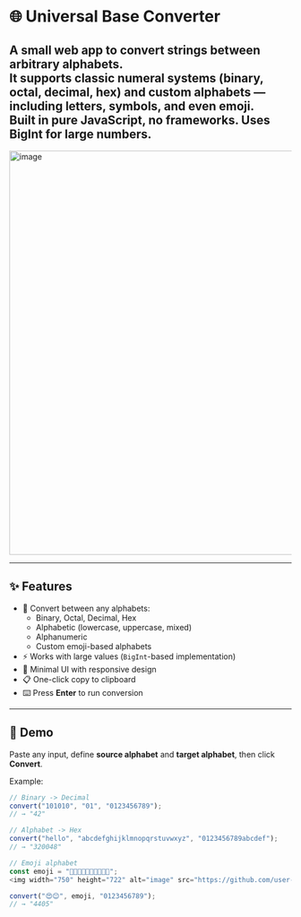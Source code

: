 # 🌐 Universal Base Converter

A small web app to convert strings between **arbitrary alphabets**.  
It supports classic numeral systems (binary, octal, decimal, hex) and custom alphabets — including **letters, symbols, and even emoji**.  
Built in pure JavaScript, no frameworks. Uses **BigInt** for large numbers.
---

<img width="750" height="722" alt="image" src="https://github.com/user-attachments/assets/b2052793-2ffa-4609-ae0d-3c18d475bf41" />


---

## ✨ Features

- 🔢 Convert between any alphabets:
  - Binary, Octal, Decimal, Hex
  - Alphabetic (lowercase, uppercase, mixed)
  - Alphanumeric
  - Custom emoji-based alphabets
- ⚡ Works with large values (`BigInt`-based implementation)
- 🎨 Minimal UI with responsive design
- 📋 One-click copy to clipboard
- ⌨️ Press **Enter** to run conversion

---

## 🚀 Demo

Paste any input, define **source alphabet** and **target alphabet**, then click **Convert**.

Example:
```js
// Binary -> Decimal
convert("101010", "01", "0123456789"); 
// → "42"

// Alphabet -> Hex
convert("hello", "abcdefghijklmnopqrstuvwxyz", "0123456789abcdef");
// → "320048"

// Emoji alphabet
const emoji = "🙂🙃😊😇😉😍😘😎😭😡";
<img width="750" height="722" alt="image" src="https://github.com/user-attachments/assets/5490f1dc-286f-4727-a70d-2a02e3728087" />

convert("😍😊", emoji, "0123456789");
// → "4405"
